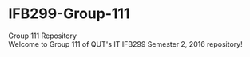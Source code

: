 # IFB299-Group-111
Group 111 Repository
<br>Welcome to Group 111 of QUT's IT IFB299 Semester 2, 2016 repository!</br>
